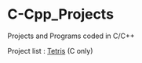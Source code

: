 # C-Cpp_Projects
Projects and Programs coded in C/C++

Project list :
  [Tetris](https://github.com/OthmaneKaz/C-Cpp_Projects/blob/main/Tetris.c) (C only)
  
